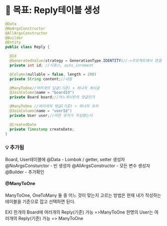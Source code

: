 # 🚀 목표: Reply테이블 생성

```java
@Data
@NoArgsConstructor
@AllArgsConstructor
@Builder
@Entity
public class Reply {

  @Id
  @GeneratedValue(strategy = GenerationType.IDENTITY)//->프로젝트에서 연결된 DB의 넘버링 전략을 따라감
  private int id; //시퀀스, auto_inrement

  @Column(nullable = false, length = 200)
  private String content;//내용

  @ManyToOne//여러개의 답글(기준) + 하나의 게시글
  @JoinColumn(name = "boardId")
  private Board board;//어느게시판의 댓글인가

  @ManyToOne //여러개의 댓글(기준) + 하나의 유저
  @JoinColumn(name = "userId")
  private User user;//어떤 유저가 작성했는지

  @CreatedDate
  private Timestamp createDate;
}
```

### 💡 추가됨

Board, User테이블에
@Data - Lombok / getter, setter 생성자
@NoArgsConsturctor - 빈 생성자
@AllArgsConstructor - 모든 변수 생성자
@Builder - 추가확인

#### @ManyToOne

ManyToOne, OneToMany 둘 중 어느 것이 맞는지 고르는 방법은 현재 내가 작성하는 테이블을 기준으로 잡고 선택하면 된다.

EX) 한개의 Board에 여러개의 Reply(기준) 가능 =>ManyToOne
한명의 User는 여러개의 Reply(기준) 가능 => ManyToOne
